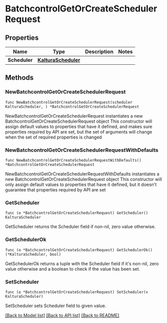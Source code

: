 # BatchcontrolGetOrCreateSchedulerRequest

## Properties

Name | Type | Description | Notes
------------ | ------------- | ------------- | -------------
**Scheduler** | [**KalturaScheduler**](KalturaScheduler.md) |  | 

## Methods

### NewBatchcontrolGetOrCreateSchedulerRequest

`func NewBatchcontrolGetOrCreateSchedulerRequest(scheduler KalturaScheduler, ) *BatchcontrolGetOrCreateSchedulerRequest`

NewBatchcontrolGetOrCreateSchedulerRequest instantiates a new BatchcontrolGetOrCreateSchedulerRequest object
This constructor will assign default values to properties that have it defined,
and makes sure properties required by API are set, but the set of arguments
will change when the set of required properties is changed

### NewBatchcontrolGetOrCreateSchedulerRequestWithDefaults

`func NewBatchcontrolGetOrCreateSchedulerRequestWithDefaults() *BatchcontrolGetOrCreateSchedulerRequest`

NewBatchcontrolGetOrCreateSchedulerRequestWithDefaults instantiates a new BatchcontrolGetOrCreateSchedulerRequest object
This constructor will only assign default values to properties that have it defined,
but it doesn't guarantee that properties required by API are set

### GetScheduler

`func (o *BatchcontrolGetOrCreateSchedulerRequest) GetScheduler() KalturaScheduler`

GetScheduler returns the Scheduler field if non-nil, zero value otherwise.

### GetSchedulerOk

`func (o *BatchcontrolGetOrCreateSchedulerRequest) GetSchedulerOk() (*KalturaScheduler, bool)`

GetSchedulerOk returns a tuple with the Scheduler field if it's non-nil, zero value otherwise
and a boolean to check if the value has been set.

### SetScheduler

`func (o *BatchcontrolGetOrCreateSchedulerRequest) SetScheduler(v KalturaScheduler)`

SetScheduler sets Scheduler field to given value.



[[Back to Model list]](../README.md#documentation-for-models) [[Back to API list]](../README.md#documentation-for-api-endpoints) [[Back to README]](../README.md)


